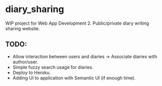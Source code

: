 # diary_sharing
WIP project for Web App Development 2. Public/private diary writing sharing website.

## TODO:
- Allow interaction between users and diaries -> Associate diaries with author/user.
- Simple fuzzy search usage for diaries.
- Deploy to Heroku.
- Adding UI to application with Semantic UI (if enough time).
